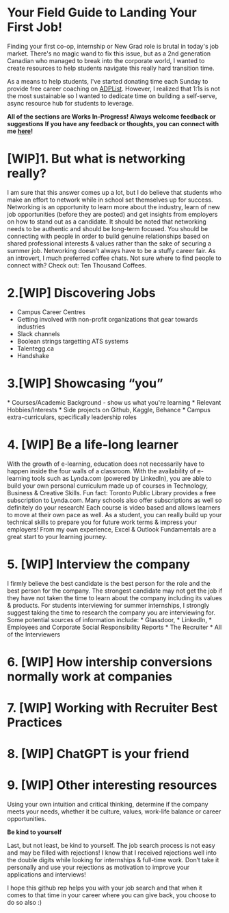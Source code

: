 # Your Field Guide to Landing Your First Job!

Finding your first co-op, internship or New Grad role is brutal in today's job market. There's no magic wand to fix this issue, but as a 2nd generation Canadian who managed to break into the corporate world, I wanted to create resources to help students navigate this really hard transition time.

As a means to help students, I've started donating time each Sunday to provide free career coaching on [ADPList](https://adplist.org/mentors/canny-chiu). However, I realized that 1:1s is not the most sustainable so I wanted to dedicate time on building a self-serve, async resource hub for students to leverage.

**All of the sections are Works In-Progress! Always welcome feedback or suggestions**
**If you have any feedback or thoughts, you can connect with me [here](https://www.linkedin.com/in/cannychiu/)!**

<h1>[WIP]1. But what is networking really? </h1>

I am sure that this answer comes up a lot, but I do believe that students who make an effort to network while in school set themselves up for success. Networking is an opportunity to learn more about the industry, learn of new job opportunities (before they are posted) and get insights from employers on how to stand out as a candidate. It should be noted that networking needs to be authentic and should be long-term focused. You should be connecting with people in order to build genuine relationships based on shared professional interests & values rather than the sake of securing a summer job. Networking doesn’t always have to be a stuffy career fair. As an introvert, I much preferred coffee chats. Not sure where to find people to connect with? Check out: Ten Thousand Coffees.
<h1>2.[WIP] Discovering Jobs</h1>

* Campus Career Centres
* Getting involved with non-profit organizations that gear towards industries
* Slack channels
* Boolean strings targetting ATS systems
* Talentegg.ca
* Handshake
<h1>3.[WIP]    Showcasing “you” </h1>
* Courses/Academic Background - show us what you're learning
* Relevant Hobbies/Interests
* Side projects on Github, Kaggle, Behance
* Campus extra-curriculars, specifically leadership roles
<h1>4. [WIP]   Be a life-long learner</h1>
With the growth of e-learning, education does not necessarily have to happen inside the four walls of a classroom. With the availability of e-learning tools such as Lynda.com (powered by LinkedIn), you are able to build your own personal curriculum made up of courses in Technology, Business & Creative Skills. Fun fact: Toronto Public Library provides a free subscription to Lynda.com. Many schools also offer subscriptions as well so definitely do your research! Each course is video based and allows learners to move at their own pace as well. As a student, you can really build up your technical skills to prepare you for future work terms & impress your employers! From my own experience, Excel & Outlook Fundamentals are a great start to your learning journey.
<h1>5. [WIP]   Interview the company </h1>
I firmly believe the best candidate is the best person for the role and the best person for the company. The strongest candidate may not get the job if they have not taken the time to learn about the company including its values & products. For students interviewing for summer internships, I strongly suggest taking the time to research the company you are interviewing for. 
Some potential sources of information include: 
* Glassdoor, 
* LinkedIn, 
* Employees and Corporate Social Responsibility Reports
* The Recruiter
* All of the Interviewers 

<h1>6. [WIP]   How intership conversions normally work at companies </h1>

<h1>7. [WIP]   Working with Recruiter Best Practices </h1>

<h1>8. [WIP]   ChatGPT is your friend </h1>

<h1>9. [WIP]   Other interesting resources </h1>


Using your own intuition and critical thinking, determine if the company meets your needs, whether it be culture, values, work-life balance or career opportunities.

**Be kind to yourself**

Last, but not least, be kind to yourself. The job search process is not easy and may be filled with rejections! I know that I received rejections well into the double digits while looking for internships & full-time work. Don’t take it personally and use your rejections as motivation to improve your applications and interviews! 

I hope this github rep helps you with your job search and that when it comes to that time in your career where you can give back, you choose to do so also :)
